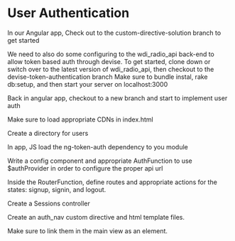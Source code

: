 # User Authentication
In our Angular app, Check out to the custom-directive-solution branch to get started

We need to also do some configuring to the wdi_radio_api back-end to allow token based auth through devise.
To get started, clone down or switch over to the latest version of wdi_radio_api, then checkout to the devise-token-authentication branch
Make sure to bundle instal, rake db:setup, and then start your server on localhost:3000

Back in angular app, checkout to a new branch and start to implement user auth

Make sure to load appropriate CDNs in index.html

Create a directory for users

In app, JS load the ng-token-auth dependency to you module

Write a config component and appropriate AuthFunction to use $authProvider in order to configure the proper api url

Inside the RouterFunction, define routes and appropriate actions for the states: signup, signin, and logout.

Create a Sessions controller

Create an auth_nav custom directive and html template files.


Make sure to link them in the main view as an element.
